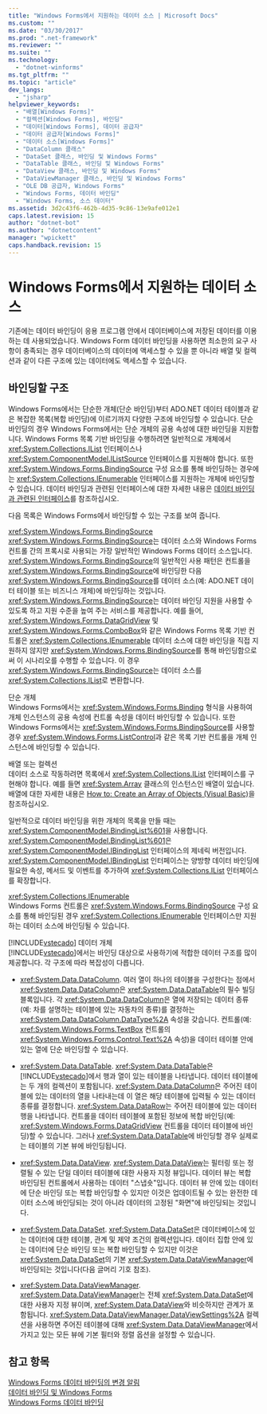 ```yaml
---
title: "Windows Forms에서 지원하는 데이터 소스 | Microsoft Docs"
ms.custom: ""
ms.date: "03/30/2017"
ms.prod: ".net-framework"
ms.reviewer: ""
ms.suite: ""
ms.technology: 
  - "dotnet-winforms"
ms.tgt_pltfrm: ""
ms.topic: "article"
dev_langs: 
  - "jsharp"
helpviewer_keywords: 
  - "배열[Windows Forms]"
  - "컬렉션[Windows Forms], 바인딩"
  - "데이터[Windows Forms], 데이터 공급자"
  - "데이터 공급자[Windows Forms]"
  - "데이터 소스[Windows Forms]"
  - "DataColumn 클래스"
  - "DataSet 클래스, 바인딩 및 Windows Forms"
  - "DataTable 클래스, 바인딩 및 Windows Forms"
  - "DataView 클래스, 바인딩 및 Windows Forms"
  - "DataViewManager 클래스, 바인딩 및 Windows Forms"
  - "OLE DB 공급자, Windows Forms"
  - "Windows Forms, 데이터 바인딩"
  - "Windows Forms, 소스 데이터"
ms.assetid: 3d2c43f6-462b-4d35-9c86-13e9afe012e1
caps.latest.revision: 15
author: "dotnet-bot"
ms.author: "dotnetcontent"
manager: "wpickett"
caps.handback.revision: 15
---
```

# Windows Forms에서 지원하는 데이터 소스
기존에는 데이터 바인딩이 응용 프로그램 안에서 데이터베이스에 저장된 데이터를 이용하는 데 사용되었습니다.  Windows Form 데이터 바인딩을 사용하면 최소한의 요구 사항이 충족되는 경우 데이터베이스의 데이터에 액세스할 수 있을 뿐 아니라 배열 및 컬렉션과 같이 다른 구조에 있는 데이터에도 액세스할 수 있습니다.  
  
## 바인딩할 구조  
 Windows Forms에서는 단순한 개체\(단순 바인딩\)부터 ADO.NET 데이터 테이블과 같은 복잡한 목록\(복합 바인딩\)에 이르기까지 다양한 구조에 바인딩할 수 있습니다.  단순 바인딩의 경우 Windows Forms에서는 단순 개체의 공용 속성에 대한 바인딩을 지원합니다.  Windows Forms 목록 기반 바인딩을 수행하려면 일반적으로 개체에서 <xref:System.Collections.IList> 인터페이스나 <xref:System.ComponentModel.IListSource> 인터페이스를 지원해야 합니다.  또한 <xref:System.Windows.Forms.BindingSource> 구성 요소를 통해 바인딩하는 경우에는 <xref:System.Collections.IEnumerable> 인터페이스를 지원하는 개체에 바인딩할 수 있습니다.  데이터 바인딩과 관련된 인터페이스에 대한 자세한 내용은 [데이터 바인딩과 관련된 인터페이스](../../../docs/framework/winforms/interfaces-related-to-data-binding.md)를 참조하십시오.  
  
 다음 목록은 Windows Forms에서 바인딩할 수 있는 구조를 보여 줍니다.  
  
 <xref:System.Windows.Forms.BindingSource>  
 <xref:System.Windows.Forms.BindingSource>는 데이터 소스와 Windows Forms 컨트롤 간의 프록시로 사용되는 가장 일반적인 Windows Forms 데이터 소스입니다.  <xref:System.Windows.Forms.BindingSource>의 일반적인 사용 패턴은 컨트롤을 <xref:System.Windows.Forms.BindingSource>에 바인딩한 다음 <xref:System.Windows.Forms.BindingSource>를 데이터 소스\(예: ADO.NET 데이터 테이블 또는 비즈니스 개체\)에 바인딩하는 것입니다.  <xref:System.Windows.Forms.BindingSource>는 데이터 바인딩 지원을 사용할 수 있도록 하고 지원 수준을 높여 주는 서비스를 제공합니다.  예를 들어, <xref:System.Windows.Forms.DataGridView> 및 <xref:System.Windows.Forms.ComboBox>와 같은 Windows Forms 목록 기반 컨트롤은 <xref:System.Collections.IEnumerable> 데이터 소스에 대한 바인딩을 직접 지원하지 않지만 <xref:System.Windows.Forms.BindingSource>를 통해 바인딩함으로써 이 시나리오를 수행할 수 있습니다.  이 경우 <xref:System.Windows.Forms.BindingSource>는 데이터 소스를 <xref:System.Collections.IList>로 변환합니다.  
  
 단순 개체  
 Windows Forms에서는 <xref:System.Windows.Forms.Binding> 형식을 사용하여 개체 인스턴스의 공용 속성에 컨트롤 속성을 데이터 바인딩할 수 있습니다.  또한 Windows Forms에서는 <xref:System.Windows.Forms.BindingSource>를 사용할 경우 <xref:System.Windows.Forms.ListControl>과 같은 목록 기반 컨트롤을 개체 인스턴스에 바인딩할 수 있습니다.  
  
 배열 또는 컬렉션  
 데이터 소스로 작동하려면 목록에서 <xref:System.Collections.IList> 인터페이스를 구현해야 합니다. 예를 들면 <xref:System.Array> 클래스의 인스턴스인 배열이 있습니다.  배열에 대한 자세한 내용은 [How to: Create an Array of Objects \(Visual Basic\)](http://msdn.microsoft.com/ko-kr/6b64e069-0387-400c-9081-3bdc581020c3)을 참조하십시오.  
  
 일반적으로 데이터 바인딩을 위한 개체의 목록을 만들 때는 <xref:System.ComponentModel.BindingList%601>을 사용합니다.  <xref:System.ComponentModel.BindingList%601>은 <xref:System.ComponentModel.IBindingList> 인터페이스의 제네릭 버전입니다.  <xref:System.ComponentModel.IBindingList> 인터페이스는 양방향 데이터 바인딩에 필요한 속성, 메서드 및 이벤트를 추가하여 <xref:System.Collections.IList> 인터페이스를 확장합니다.  
  
 <xref:System.Collections.IEnumerable>  
 Windows Forms 컨트롤은 <xref:System.Windows.Forms.BindingSource> 구성 요소를 통해 바인딩된 경우 <xref:System.Collections.IEnumerable> 인터페이스만 지원하는 데이터 소스에 바인딩될 수 있습니다.  
  
 [!INCLUDE[vstecado](../../../includes/vstecado-md.md)] 데이터 개체  
 [!INCLUDE[vstecado](../../../includes/vstecado-md.md)]에서는 바인딩 대상으로 사용하기에 적합한 데이터 구조를 많이 제공합니다.  각 구조에 따라 복잡성이 다릅니다.  
  
-   <xref:System.Data.DataColumn>.  여러 열이 하나의 테이블을 구성한다는 점에서 <xref:System.Data.DataColumn>은 <xref:System.Data.DataTable>의 필수 빌딩 블록입니다.  각 <xref:System.Data.DataColumn>은 열에 저장되는 데이터 종류\(예: 차를 설명하는 테이블에 있는 자동차의 종류\)를 결정하는 <xref:System.Data.DataColumn.DataType%2A> 속성을 갖습니다.  컨트롤\(예: <xref:System.Windows.Forms.TextBox> 컨트롤의 <xref:System.Windows.Forms.Control.Text%2A> 속성\)을 데이터 테이블 안에 있는 열에 단순 바인딩할 수 있습니다.  
  
-   <xref:System.Data.DataTable>.  <xref:System.Data.DataTable>은 [!INCLUDE[vstecado](../../../includes/vstecado-md.md)]에서 행과 열이 있는 테이블을 나타냅니다.  데이터 테이블에는 두 개의 컬렉션이 포함됩니다. <xref:System.Data.DataColumn>은 주어진 테이블에 있는 데이터의 열을 나타내는데 이 열은 해당 테이블에 입력될 수 있는 데이터 종류를 결정합니다. <xref:System.Data.DataRow>는 주어진 테이블에 있는 데이터 행을 나타냅니다.  컨트롤을 데이터 테이블에 포함된 정보에 복합 바인딩\(예: <xref:System.Windows.Forms.DataGridView> 컨트롤을 데이터 테이블에 바인딩\)할 수 있습니다.  그러나 <xref:System.Data.DataTable>에 바인딩할 경우 실제로는 테이블의 기본 뷰에 바인딩됩니다.  
  
-   <xref:System.Data.DataView>.  <xref:System.Data.DataView>는 필터링 또는 정렬될 수 있는 단일 데이터 테이블에 대한 사용자 지정 뷰입니다.  데이터 뷰는 복합 바인딩된 컨트롤에서 사용하는 데이터 "스냅숏"입니다.  데이터 뷰 안에 있는 데이터에 단순 바인딩 또는 복합 바인딩할 수 있지만 이것은 업데이트될 수 있는 완전한 데이터 소스에 바인딩되는 것이 아니라 데이터의 고정된 "화면"에 바인딩되는 것입니다.  
  
-   <xref:System.Data.DataSet>.  <xref:System.Data.DataSet>은 데이터베이스에 있는 데이터에 대한 테이블, 관계 및 제약 조건의 컬렉션입니다.  데이터 집합 안에 있는 데이터에 단순 바인딩 또는 복합 바인딩할 수 있지만 이것은 <xref:System.Data.DataSet>의 기본 <xref:System.Data.DataViewManager>에 바인딩되는 것입니다\(다음 글머리 기호 참조\).  
  
-   <xref:System.Data.DataViewManager>.  <xref:System.Data.DataViewManager>는 전체 <xref:System.Data.DataSet>에 대한 사용자 지정 뷰이며, <xref:System.Data.DataView>와 비슷하지만 관계가 포함됩니다.  <xref:System.Data.DataViewManager.DataViewSettings%2A> 컬렉션을 사용하면 주어진 테이블에 대해 <xref:System.Data.DataViewManager>에서 가지고 있는 모든 뷰에 기본 필터와 정렬 옵션을 설정할 수 있습니다.  
  
## 참고 항목  
 [Windows Forms 데이터 바인딩의 변경 알림](../../../docs/framework/winforms/change-notification-in-windows-forms-data-binding.md)   
 [데이터 바인딩 및 Windows Forms](../../../docs/framework/winforms/data-binding-and-windows-forms.md)   
 [Windows Forms 데이터 바인딩](../../../docs/framework/winforms/windows-forms-data-binding.md)